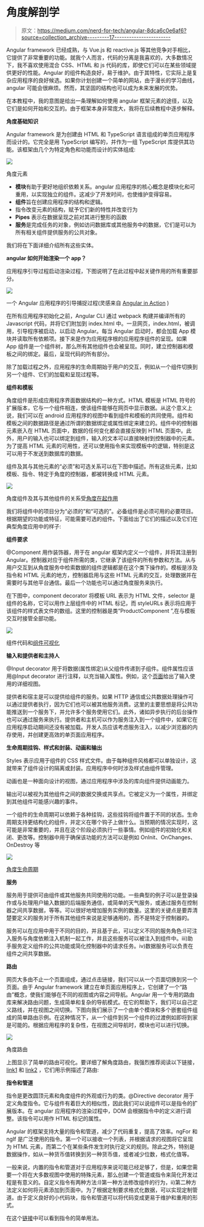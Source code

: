 # 角度解剖学

> 原文：<https://medium.com/nerd-for-tech/angular-8dca6c0e6af6?source=collection_archive---------17----------------------->

Angular framework 已经成熟，与 Vue.js 和 reactive.js 等其他竞争对手相比，它提供了非常重要的功能。就我个人而言，代码的分离是我喜欢的，大多数情况下，我不喜欢使用混合 CSS、HTML 和 js 代码的库，即使它们可以在某些领域提供更好的性能。Angular 的组件构造良好，易于维护。由于其特性，它实际上是复杂应用程序的良好候选。如果你计划创建一个简单的网站，由于漫长的学习曲线，angular 可能会很麻烦。然而，其坚固的结构也可以成为未来发展的优势。

在本教程中，我的意图是给出一条理解如何使用 angular 框架元素的途径，以及它们是如何开始和交互的。由于框架本身非常庞大，我将在后续教程中逐步解释。

**角度基础知识**

Angular framework 是为创建由 HTML 和 TypeScript 语言组成的单页应用程序而设计的。它完全是用 TypeScript 编写的，并作为一组 TypeScript 库提供其功能。该框架由几个为特定角色和功能而设计的实体组成:

![](img/9b47bc794d66407bf1fc212a5da0d765.png)

角度元素

*   **模块**有助于更好地组织依赖关系。angular 应用程序的核心概念是模块化和可重用，以实现独立的组件。这减少了开发时间，也使维护变得容易。
*   **组件**旨在创建应用程序的结构和逻辑。
*   指令改变元素的结构，赋予它们新的特性并改变行为
*   **Pipes** 表示在数据呈现之前对其进行整形的函数
*   **服务**是完成任务的对象，例如访问数据库或其他服务中的数据，它们是可以为所有相关组件提供服务的公共对象。

我们将在下面详细介绍所有这些实体。

**angular 如何开始渲染一个 app？**

应用程序引导过程启动渲染过程，下图说明了在此过程中起关键作用的所有重要部分。

![](img/eda141926fc5220bff7d8786b9c71ecb.png)

一个 Angular 应用程序的引导捕捉过程(灵感来自 [Angular in Action](https://www.oreilly.com/library/view/angular-in-action/9781617293313/) )

在所有应用程序初始化之前，Angular CLI 通过 webpack 构建并编译所有的 Javascript 代码，并将它们附加到 index.html 中。一旦网页，index.html，被调用，引导程序被启动，以启动 Angular。每当 Angular 启动时，都会加载 App 模块并读取所有依赖项。接下来是作为应用程序根的应用程序组件的呈现。如果 App 组件是一个组件树，那么所有其他组件也会被呈现。同时，建立控制器和模板之间的绑定。最后，呈现代码的所有部分。

除了加载过程之外，应用程序的生命周期始于用户的交互，例如从一个组件切换到另一个组件、它们的加载和呈现过程等。

**组件和模板**

角度组件是形成应用程序界面数据结构的一种方式。HTML 模板是 HTML 符号的扩展版本，它与一个组件相连，使该组件能够在网页中显示数据。从这个意义上说，我们可以在 android 应用程序的视图中看到组件和模板的共同使用。组件和模板之间的数据路径是通过所谓的数据绑定或属性绑定来建立的。组件中的控制器元素嵌入在 HTML 页面中，数据的任何变化都会直接反映到 HTML 页面中。此外，用户的输入也可以绑定到组件，输入的文本可以直接映射到控制器中的元素。为了提高 HTML 元素的可用性，还可以使用指令来实现模板中的逻辑，特别是这可以用于不发送到数据库的数据。

组件及其与其他元素的“必须”和可选关系可以在下图中描述。所有这些元素，比如模板、指令、特定于角度的控制器，都被转换成 HTML 元素。

![](img/dc3d980a4d5cc729a49b426036462dd8.png)

角度组件及其与其他组件的关系受[角度在起作用](https://www.oreilly.com/library/view/angular-in-action/9781617293313/)

我们将组件中的项目分为“必须的”和“可选的”。必备组件是必须可用的必要项目。根据期望的功能或特征，可能需要可选的组件。下面给出了它们的描述以及它们在典型角度应用中的样子:

**组件要求**

@Component 用作装饰器，用于在 angular 框架内定义一个组件，并将其注册到 Angular。控制器对应于组件所需的类，它继承了该组件的所有参数和方法。从与用户交互到从角度服务中检索数据的组件逻辑都是在这个类下操作的。模板是涉及指令和 HTML 元素的地方，控制器启用与这些 HTML 元素的交互，处理数据并在需要时与其他平台通信。最后一个功能也可以通过角度服务来执行。

在下图中，component decorator 将模板 URL 表示为 HTML 文件，selector 是组件的名称，它可以用作上层组件中的 HTML 标记，而 styleURLs 表示将应用于该组件的样式表文件的数组。这里的控制器是类“ProductComponent ”,在与模板交互时接管全部功能。

![](img/af95d6ae11836089a19155edab0e6963.png)

组件代码和[组件可视化](https://ng-girls.gitbook.io/todo-list-tutorial/workshop-todo-list/component)

**输入和提供者和主持人**

@Input decorator 用于将数据(属性绑定)从父组件传递到子组件。组件属性应该用@Input decorator 进行注释，以充当输入属性。例如，这个[页面](https://www.c-sharpcorner.com/article/input-and-output-decorator-in-angular/)给出了输入使用的详细视图。

提供者和宿主是可以提供给组件的服务。如果 HTTP 通信或公共数据处理操作可以通过提供者执行，因为它们也可以被其他服务消费。这里的主要思想是将公共功能推送到一个服务下，并允许多个服务使用它们。此外，诸如异步执行的后台操作也可以通过服务来执行。提供者和主机可以作为服务注入到一个组件中，如果它在应用程序启动期间还没有被加载。开发人员应该考虑服务注入，以减少浏览器的内存使用，并创建更高效的单页面应用程序。

**生命周期挂钩、样式和封装、动画和输出**

Styles 表示应用于组件的 CSS 样式文件。由于每种组件风格都可以单独设计，这就带来了组件设计的隔离或封装。应用程序中何时涉及样式由组件管理。

动画也是一种面向设计的视图，通过应用程序中涉及的库向组件提供动画能力。

输出可以被视为其他组件之间的数据交换或共享点。它被定义为一个属性，并绑定到其他组件可能感兴趣的事件。

一个组件的生命周期可以依赖于各种挂钩，这些挂钩将组件置于不同的状态。生命周期支持更结构化的组件，并定义在哪个钩子上做什么。当预期的情况实现时，这可能是非常重要的，并且在这个阶段必须执行一些事情。例如组件的初始化和关闭、更改等。控制器中用于确保该功能的方法可以是例如 OnInit、OnChanges、OnDestroy 等

![](img/0d2319a068217edbf32bb2726a49dc59.png)

[角度生命周期](https://nalawadeshivani98.medium.com/angular-lifecycle-d34c57bf147)

**服务**

服务用于提供可由组件或其他服务共同使用的功能。一些典型的例子可以是登录操作或与处理用户输入数据的后端服务通信，或简单的天气服务，或通过服务在控制器之间共享数据，等等。可以很好地增加服务实例的数量。这里的关键点是要弄清楚要定义的服务对于所有其他组件来说是足够通用的，而不是特定于控制器的。

服务可以在应用中用于不同的目的，并且基于此，可以定义不同的服务角色:I)可注入服务与角度依赖注入机制一起工作，并且这些服务可以被注入到组件中。iii)助手服务定义组件的公共功能或简化控制器中的请求任务。iv)数据服务可以负责在组件之间共享数据。

**路由**

网页大多由不止一个页面组成，通过点击链接，我们可以从一个页面切换到另一个页面。由于 Angular framework 建立在单页面应用程序上，它创建了一个“路由”概念，使我们能够在不同的视图或内容之间导航。Angular 用一个专用的路由库来解决路由问题，生成简单和复杂的导航模式。在它的帮助下，我们可以自己定义路线，并在视图之间切换。下图向我们展示了一个由单个模块和多个嵌套组件组成的简单路由示例。在这种情况下，从一个组件到另一个组件的过渡例如即将到家是可能的。根据应用程序的复杂性，在视图之间导航时，模块也可以进行切换。

![](img/a1c3bb46dda42ba6a99cefa79a9851a3.png)

角度路由

上图显示了简单的路由可视化。要详细了解角度路由，我强烈推荐阅读以下链接， [link1](https://vsavkin.com/angular-2-router-d9e30599f9ea) 和 [link2](/angular-in-depth/angular-router-series-pillar-2-navigation-d050286bf4fa) ，它们用示例描述了路由:

**指令和管道**

指令是更改圆顶元素和角度组件的外观或行为的类。@Directive decorator 用于定义角度指令。它与组件有着巨大的相似性，因此我们可以说组件可以是指令的扩展版本。在 angular 应用程序的渲染过程中，DOM 会根据指令中的定义进行调整。该指令可以用作 HTML 标记的属性。

Angular 的框架支持大量的指令和管道，减少了代码重复，提高了效率。ngFor 和 ngIf 是广泛使用的指令。第一个可以接收一个列表，并根据请求的视图将它呈现为 HTML 元素，而第二个在某些条件发生时执行定义的规则。除此之外，特别是数据操作，如从一种货币值转换到另一种货币值，或者减少位数，格式化值等。

一般来说，内置的指令和管道对于应用程序来说可能已经足够了，但是，如果您需要一个将在大多数视图中使用的特殊元素，那么创建一个管道或指令来简化开发过程是有意义的。自定义指令有两种方法:I)第一种方法修改组件的行为，ii)第二种方法定义如何将元素添加到页面中。为了根据定制要求格式化数据，可以实现定制管道。由于定义良好的小代码块，指令和管道可以将代码变成更易于维护和重用的形式。

在这个[链接](/@venkateshece1105/concepts-of-angular-directives-527ae0ca5995)中可以看到指令的简单用法。